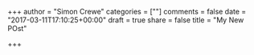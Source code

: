 +++
author = "Simon Crewe"
categories = [""]
comments = false
date = "2017-03-11T17:10:25+00:00"
draft = true
share = false
title = "My New POst"

+++


